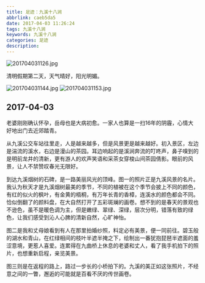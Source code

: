```yaml
---
title: 足迹：九溪十八涧
abbrlink: caeb5da5
date: 2017-04-03 11:26:24
tags: 九溪十八涧
keywords: 九溪十八涧
categories: 足迹
description:
---
```

![201704031126.jpg](https://i.loli.net/2019/04/30/5cc7a875f40d1.jpg)

清明假期第二天，天气晴好，阳光明媚。

<!--more-->
![201704031144.jpg](https://i.loli.net/2019/04/30/5cc7a8ce065df.jpg)
![201704031153.jpg](https://i.loli.net/2019/04/30/5cc7a8e946294.jpg)

## 2017-04-03

老婆刚刚确认怀孕，岳母也是大病初愈。一家人也算是一扫16年的阴霾，心情大好地出门去近郊踏青。

从九溪公交车站往里走，人是越来越多，但是风景更是越来越好。初入景区，左边是湍流的溪水，右边是漫山的茶园。耳边响起的是溪涧奔流的叮咚声，鼻子嗅到的是明前龙井的清新，更有游人的欢声笑语和采茶女穿梭山间茶园倩影。眼前的风景，让人不禁赞叹春光无限好。

到达九溪烟树的石碑，是一路美丽风光的顶峰。图一的照片正是九溪风景的名片。我认为秋天才是九溪烟树最美的季节，不同的植被在这个季节会披上不同的颜色，有红的似火的枫叶，有金黄的梧桐，有万年长青的香樟，连溪水的颜色都会不同。恰似倒翻了的颜料盘，在大自然打开了五彩斑斓的画卷。想不到的是春天的景观也不逊色，虽不是暖色调为主，但是嫩绿、翠绿、深绿，层次分明，错落有致的绿色，让我们感受到沁人心脾的清新自然，心旷神怡。

图二是我和丈母娘看到有人在那里拍婚纱照，料定必有美景，便一同前往。碧玉般的湖水和青山，在红绿相间的枝叶半遮半掩之下，绘制出一番犹抱琵琶半遮面的羞涩意境，更惹人喜爱。连累得在九曲桥上休息的老婆和丈人，看了我手机拍下的照片，也想重新启程，亲览美景。

图三则是在返程的路上，路过一步长的小桥拍下的。九溪的美正如这张照片，不经意之间的一瞥，邂逅的可能就是百看不厌的传世画卷。
